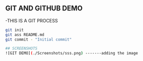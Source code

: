 ## GIT AND GITHUB DEMO
-THIS IS A GIT PROCESS



```bash
git init
git ass README.md
git commit - "Initial commit"

## SCREENSHOTS
![GIT DEMO](./Screenshots/sss.png) -------adding the image